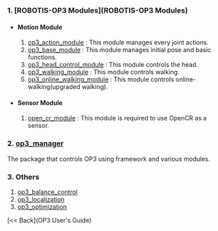 ### 1. [ROBOTIS-OP3 Modules](ROBOTIS-OP3 Modules)
 - #### Motion Module
   1. [op3_action_module](op3_action_module) : This module manages every joint actions.  
   2. [op3_base_module](op3_base_module) : This module manages initial pose and basic functions.  
   3. [op3_head_control_module](op3_head_control_module) : This module controls the head.  
   4. [op3_walking_module](op3_walking_module) : This module controls walking.  
   5. [op3_online_walking_module](op3_online_walking_module) : This module controls online-walking(upgraded walking).

 - #### Sensor Module
   1. [open_cr_module](open_cr_module) : This module is required to use OpenCR as a sensor.  

### 2. [op3_manager](op3_manager)
  The package that controls OP3 using framework and various modules.   

### 3. Others
  1. [op3_balance_control](op3_balance_control,md)
  2. [op3_localization](op3_localization)  
  3. [op3_optimization](op3_optimization)


[&lt;&lt; Back](OP3 User's Guide)  
